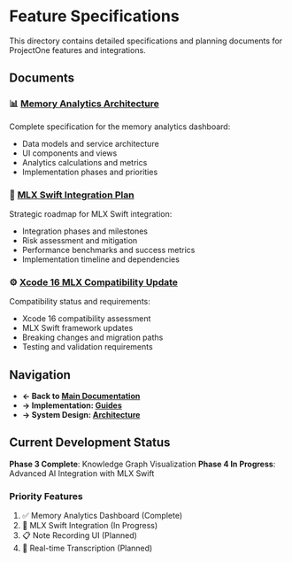 # Feature Specifications

This directory contains detailed specifications and planning documents for ProjectOne features and integrations.

## Documents

### 📊 [Memory Analytics Architecture](MEMORY_ANALYTICS_ARCHITECTURE.md)
Complete specification for the memory analytics dashboard:
- Data models and service architecture
- UI components and views
- Analytics calculations and metrics
- Implementation phases and priorities

### 🤖 [MLX Swift Integration Plan](MLX_SWIFT_INTEGRATION_PLAN.md)
Strategic roadmap for MLX Swift integration:
- Integration phases and milestones
- Risk assessment and mitigation
- Performance benchmarks and success metrics
- Implementation timeline and dependencies

### ⚙️ [Xcode 16 MLX Compatibility Update](XCODE26_MLX_COMPATIBILITY_UPDATE.md)
Compatibility status and requirements:
- Xcode 16 compatibility assessment
- MLX Swift framework updates
- Breaking changes and migration paths
- Testing and validation requirements

## Navigation

- **← Back to [Main Documentation](../README.md)**
- **→ Implementation: [Guides](../guides/README.md)**
- **→ System Design: [Architecture](../architecture/README.md)**

## Current Development Status

**Phase 3 Complete**: Knowledge Graph Visualization
**Phase 4 In Progress**: Advanced AI Integration with MLX Swift

### Priority Features
1. ✅ Memory Analytics Dashboard (Complete)
2. 🚧 MLX Swift Integration (In Progress)
3. 📋 Note Recording UI (Planned)
4. 🔄 Real-time Transcription (Planned)